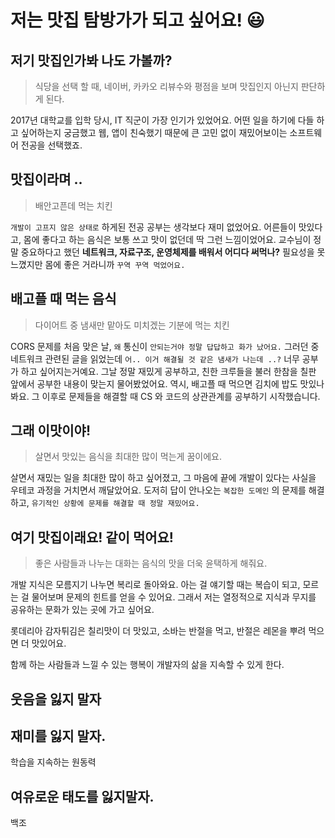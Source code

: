 
# 저는 맛집 탐방가가 되고 싶어요! 😃

## 저기 맛집인가봐 나도 가볼까?
> 식당을 선택 할 때, 네이버, 카카오 리뷰수와 평점을 보며 맛집인지 아닌지 판단하게 된다.

2017년 대학교를 입학 당시, IT 직군이 가장 인기가 있었어요. 어떤 일을 하기에 다들 하고 싶어하는지 궁금했고
웹, 앱이 친숙했기 때문에 큰 고민 없이 재밌어보이는 소프트웨어 전공을 선택했죠.

## 맛집이라며 ..
>  배안고픈데 먹는 치킨

`개발이 고프지 않은 상태로` 하게된 전공 공부는 생각보다 재미 없었어요.
어른들이 맛있다고, 몸에 좋다고 하는 음식은 보통 쓰고 맛이 없던데 딱 그런 느낌이었어요.
교수님이 정말 중요하다고 했던 **네트워크, 자료구조, 운영체제를 배워서 어디다 써먹나?** 필요성을 못느꼈지만
몸에 좋은 거라니까 `꾸역 꾸역 먹었어요.`

## 배고플 때 먹는 음식
> 다이어트 중 냄새만 맡아도 미치겠는 기분에 먹는 치킨

CORS 문제를 처음 맞은 날,  `왜` 통신이 `안되는거야 정말 답답하고 화가 났어요.`
그러던 중 네트워크 관련된 글을 읽었는데  `어.. 이거 해결될 것 같은 냄새가 나는데 ..?` 너무 공부가 하고 싶어지는거예요.
그날 정말 재밌게 공부하고, 친한 크루들을 불러 한참을 칠판 앞에서 공부한 내용이 맞는지 물어봤었어요. 역시, 배고플 때 먹으면 김치에 밥도 맛있나봐요.
그 이후로 문제들을 해결할 때 CS 와 코드의 상관관계를 공부하기 시작했습니다.

## 그래 이맛이야!
> 살면서 맛있는 음식을 최대한 많이 먹는게 꿈이에요.

살면서 재밌는 일을 최대한 많이 하고 싶어졌고, 그 마음에 끝에 개발이 있다는 사실을 우테코 과정을 거치면서 깨달았어요.
도저히 답이 안나오는 `복잡한 도메인` 의 문제를 해결하고, `유기적인 상황에 문제를 해결할 때 정말 재밌어요.`

## 여기 맛집이래요! 같이 먹어요!
>  좋은 사람들과 나누는 대화는 음식의 맛을 더욱 윤택하게 해줘요.

개발 지식은 모름지기 나누면 복리로 돌아와요. 아는 걸 얘기할 때는 복습이 되고, 모르는 걸 물어보며 문제의 힌트를 얻을 수 있어요.
그래서 저는 열정적으로 지식과 무지를 공유하는 문화가 있는 곳에 가고 싶어요.

롯데리아 감자튀김은 칠리맛이 더 맛있고, 소바는 반절을 먹고, 반절은 레몬을 뿌려 먹으면 더 맛있어요.

함께 하는 사람들과 느낄 수 있는 행복이 개발자의 삶을 지속할 수 있게 한다.

## 웃음을 잃지 말자


## 재미를 잃지 말자.
학습을 지속하는 원동력

## 여유로운 태도를 잃지말자.
백조 
